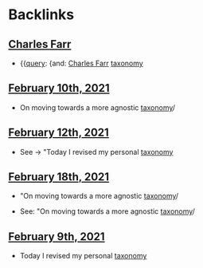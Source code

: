 
# Backlinks
## [Charles Farr](<Charles Farr.md>)
- {{[query](<query.md>): {and: [Charles Farr](<Charles Farr.md>) [taxonomy](<taxonomy.md>)

## [February 10th, 2021](<February 10th, 2021.md>)
- On moving towards a more agnostic [taxonomy](<taxonomy.md>)/

## [February 12th, 2021](<February 12th, 2021.md>)
- See → "Today I revised my personal [taxonomy](<taxonomy.md>)

## [February 18th, 2021](<February 18th, 2021.md>)
- "On moving towards a more agnostic [taxonomy](<taxonomy.md>)/

- See: "On moving towards a more agnostic [taxonomy](<taxonomy.md>)/

## [February 9th, 2021](<February 9th, 2021.md>)
- Today I revised my personal [taxonomy](<taxonomy.md>)

